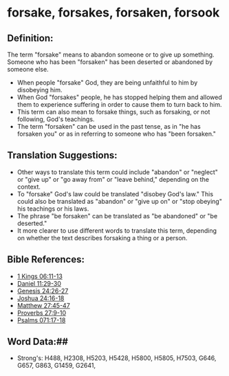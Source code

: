 # forsake, forsakes, forsaken, forsook #

## Definition: ##

The term "forsake" means to abandon someone or to give up something. Someone who has been "forsaken" has been deserted or abandoned by someone else.

* When people "forsake" God, they are being unfaithful to him by disobeying him.
* When God "forsakes" people, he has stopped helping them and allowed them to experience suffering in order to cause them to turn back to him. 
* This term can also mean to forsake things, such as forsaking, or not following, God's teachings.
* The term "forsaken" can be used in the past tense, as in "he has forsaken you" or as in referring to someone who has "been forsaken."

## Translation Suggestions: ##

* Other ways to translate this term could include "abandon" or "neglect" or "give up" or "go away from" or "leave behind," depending on the context.
* To "forsake" God's law could be translated "disobey God's law." This could also be translated as "abandon" or "give up on" or "stop obeying" his teachings or his laws.
* The phrase "be forsaken" can be translated as "be abandoned" or "be deserted."
* It more clearer to use different words to translate this term, depending on whether the text describes forsaking a thing or a person.

## Bible References: ##

* [1 Kings 06:11-13](rc://en/tn/help/1ki/06/11)
* [Daniel 11:29-30](rc://en/tn/help/dan/11/29)
* [Genesis 24:26-27](rc://en/tn/help/gen/24/26)
* [Joshua 24:16-18](rc://en/tn/help/jos/24/16)
* [Matthew 27:45-47](rc://en/tn/help/mat/27/45)
* [Proverbs 27:9-10](rc://en/tn/help/pro/27/09)
* [Psalms 071:17-18](rc://en/tn/help/psa/071/017)


## Word Data:##

* Strong's: H488, H2308, H5203, H5428, H5800, H5805, H7503, G646, G657, G863, G1459, G2641,
